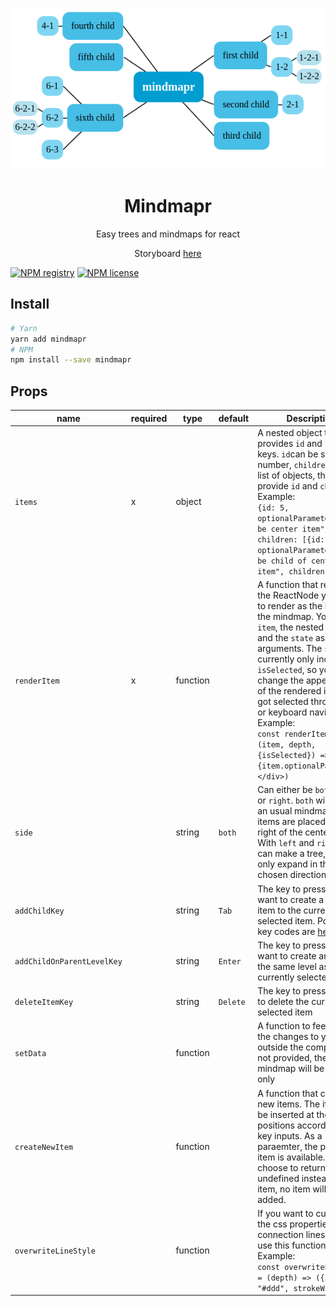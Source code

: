 <p align="center">
  <img src="./cover.png" />
</p>
<h1 align="center">Mindmapr</h1>
<div align="center">
Easy trees and mindmaps for react

Storyboard [here](https://mindmapr.terrible-sven.com/)

</div>

[![NPM registry](https://img.shields.io/npm/v/mindmapr.svg?style=for-the-badge)](https://yarnpkg.com/en/package/mindmapr) [![NPM license](https://img.shields.io/badge/license-mit-red.svg?style=for-the-badge)](LICENSE.md)

## Install

```bash
# Yarn
yarn add mindmapr
# NPM
npm install --save mindmapr
```

## Props 
| name                             | required | type     | default  | Description                                                                                                                                                                                                                                                                                                                                                                                                                                         |
|----------------------------------|----------|----------|----------|-----------------------------------------------------------------------------------------------------------------------------------------------------------------------------------------------------------------------------------------------------------------------------------------------------------------------------------------------------------------------------------------------------------------------------------------------------|
 | `items`                          | x        | object   |          | A nested object that provides `id` and `children` keys. `id`can be string or number, `children` are a list of objects, that also provide `id` and `children`.  <br/>Example:  <br/> ``` {id: 5, optionalParameter: "will be center item", children: [{id: 6, optionalParameter: "will be child of center item", children: []}]} ```                                                                                                                 |
 | `renderItem`                     | x        | function |          | A function that returns the ReactNode you want to render as the items of the mindmap. You get the `item`, the nested `depth`, and the `state` as arguments. The `state` currently only includes `isSelected`, so you can change the appearance of the rendered item, if it got selected through click or keyboard navigation.  <br/>Example:  <br/> ``` const renderItem = (item, depth, {isSelected}) => (<div>{item.optionalParameter}</div>) ``` |
| `side`                           |          | string   | `both`   | Can either be `both`, `left` or `right`. `both` will make an usual mindmap, where items are placed left and right of the center item. With `left` and `right` you can make a tree, that will only expand in the chosen direction.                                                                                                                                                                                                                   |
 | `addChildKey`                    |          | string   | `Tab`    | The key to press, if you want to create a child item to the currently selected item. Possible key codes are [here](https://developer.mozilla.org/en-US/docs/Web/API/UI_Events/Keyboard_event_key_values#whitespace_keys).                                                                                                                                                                                                                           |
 | `addChildOnParentLevelKey`       |          | string   | `Enter`  | The key to press, if you want to create an item on the same level as the currently selected item.                                                                                                                                                                                                                                                                                                                                                   |
 | `deleteItemKey`                  |          | string   | `Delete` | The key to press, if want to delete the currently selected item                                                                                                                                                                                                                                                                                                                                                                                     |
 | `setData`                        |          | function |          | A function to feed back the changes to your state outside the component. If not provided, the mindmap will be read only                                                                                                                                                                                                                                                                                                                             |
 | `createNewItem`                  |          | function |          | A function that creates new items. The items will be inserted at the correct positions according to the key inputs. As a paraemter, the parent item is available. If you choose to return undefined instead of an item, no item will be added.                                                                                                                                                                                                      |
 | `overwriteLineStyle`             |          | function |          | If you want to customize the css properties of the connection lines, you can use this function.  <br/>Example:  <br/> ``` const overwriteLineStyle = (depth) => ({stroke: "#ddd", strokeWidth: 1})  ```                                                                                                                                                                                                                                             |
